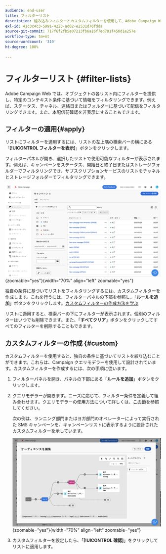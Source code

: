 ```yaml
---
audience: end-user
title: フィルターリスト
description: 組み込みフィルターとカスタムフィルターを使用して、Adobe Campaign Web リストをフィルタリングする方法について説明します。
exl-id: 41c3c4c3-5991-4223-ad02-e2531d76fdda
source-git-commit: 717f6f2fb5e07213fb6a16f7ed701f450d1e257e
workflow-type: tm+mt
source-wordcount: '310'
ht-degree: 100%

---
```


# フィルターリスト {#filter-lists}

Adobe Campaign Web では、オブジェクトの各リスト内にフィルターを提供し、特定のコンテキスト条件に基づいて情報をフィルタリングできます。例えば、ステータス、チャネル、連絡日またはフォルダーに基づいて配信をフィルタリングできます。また、本配信前確認を非表示にすることもできます。

## フィルターの適用{#apply}

リストにフィルターを適用するには、リストの左上隅の検索バーの横にある「**[!UICONTROL フィルターを表示]**」ボタンをクリックします。

フィルターパネルが開き、選択したリストで使用可能なフィルターが表示されます。例えば、キャンペーンをステータス、開始日と終了日またはストレージフォルダーでフィルタリングでき、サブスクリプションサービスのリストをチャネルとストレージフォルダーでフィルタリングできます。

![](assets/filters-pane.png){zoomable=&quot;yes&quot;}{width="70%" align="left" zoomable="yes"}

独自の条件に基づいてリストをフィルタリングするには、カスタムフィルターを作成します。これを行うには、フィルターパネルの下部を参照し、「**ルールを追加**」ボタンをクリックします。[カスタムフィルターの作成方法を学ぶ](#custom)

リストに適用すると、検索バーの下にフィルターが表示されます。個別のフィルターはいつでも削除できます。また、「**すべてクリア**」ボタンをクリックしてすべてのフィルターを削除することもできます。

## カスタムフィルターの作成 {#custom}

カスタムフィルターを使用すると、独自の条件に基づいてリストを絞り込むことができます。これらは、Campaign クエリモデラーを使用して設計されています。カスタムフィルターを作成するには、次の手順に従います。

1. フィルターパネルを開き、パネルの下部にある「**ルールを追加**」ボタンをクリックします。

1. クエリモデラーが開きます。ニーズに応じて、フィルター条件を定義して組み合わせます。クエリモデラーの使用方法について詳しくは、[この節](../query/query-modeler-overview.md)を参照してください。

   次の例は、ランニング部門またはヨガ部門のオペレーターによって実行された SMS キャンペーンを、キャンペーンリストに表示するように設計されたカスタムフィルターを示しています。

   ![](assets/filters-sample.png){zoomable=&quot;yes&quot;}{width="70%" align="left" zoomable="yes"}

1. カスタムフィルターを設定したら、「**[!UICONTROL 確認]**」をクリックしてリストに適用します。
